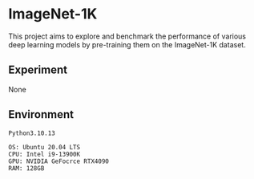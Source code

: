 # ImageNet-1K
This project aims to explore and benchmark the performance of various deep learning models by pre-training them on the ImageNet-1K dataset.

## Experiment
None
## Environment
`Python3.10.13`  

```
OS: Ubuntu 20.04 LTS
CPU: Intel i9-13900K
GPU: NVIDIA GeFocrce RTX4090
RAM: 128GB
```